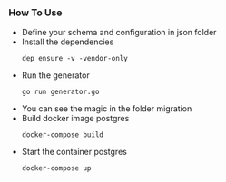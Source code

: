 ### How To Use

* Define your schema and configuration in json folder
* Install the dependencies
  ``` 
  dep ensure -v -vendor-only
  ```
* Run the generator  
  ```
  go run generator.go
  ```
* You can see the magic in the folder migration
* Build docker image postgres 
  ```
  docker-compose build
  ```
* Start the container postgres
  ```
  docker-compose up
  ```
